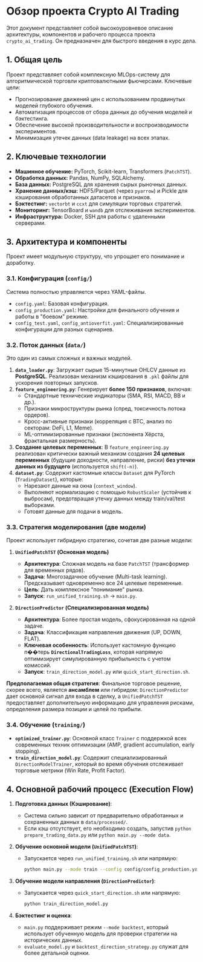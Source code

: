 # Обзор проекта Crypto AI Trading

Этот документ представляет собой высокоуровневое описание архитектуры, компонентов и рабочего процесса проекта `crypto_ai_trading`. Он предназначен для быстрого введения в курс дела.

## 1. Общая цель

Проект представляет собой комплексную MLOps-систему для алгоритмической торговли криптовалютными фьючерсами. Ключевые цели:
- Прогнозирование движений цен с использованием продвинутых моделей глубокого обучения.
- Автоматизация процессов от сбора данных до обучения моделей и бэктестинга.
- Обеспечение высокой производительности и воспроизводимости экспериментов.
- Минимизация утечек данных (data leakage) на всех этапах.

## 2. Ключевые технологии

- **Машинное обучение:** PyTorch, Scikit-learn, Transformers (`PatchTST`).
- **Обработка данных:** Pandas, NumPy, SQLAlchemy.
- **База данных:** PostgreSQL для хранения сырых рыночных данных.
- **Хранение данных/кэш:** HDF5/Parquet (через `pyarrow`) и Pickle для кэширования обработанных датасетов и признаков.
- **Бэктестинг:** `vectorbt` и `ccxt` для симуляции торговых стратегий.
- **Мониторинг:** TensorBoard и `wandb` для отслеживания экспериментов.
- **Инфраструктура:** Docker, SSH для работы с удаленными серверами.

## 3. Архитектура и компоненты

Проект имеет модульную структуру, что упрощает его понимание и доработку.

### 3.1. Конфигурация (`config/`)

Система полностью управляется через YAML-файлы.
- `config.yaml`: Базовая конфигурация.
- `config_production.yaml`: Настройки для финального обучения и работы в "боевом" режиме.
- `config_test.yaml`, `config_antioverfit.yaml`: Специализированные конфигурации для разных сценариев.

### 3.2. Поток данных (`data/`)

Это один из самых сложных и важных модулей.
1.  **`data_loader.py`**: Загружает сырые 15-минутные OHLCV данные из **PostgreSQL**. Реализован механизм кэширования в `.pkl` файлы для ускорения повторных запусков.
2.  **`feature_engineering.py`**: Генерирует **более 150 признаков**, включая:
    - Стандартные технические индикаторы (SMA, RSI, MACD, BB и др.).
    - Признаки микроструктуры рынка (спред, токсичность потока ордеров).
    - Кросс-активные признаки (корреляция с BTC, анализ по секторам: DeFi, L1, Meme).
    - ML-оптимизированные признаки (экспонента Хёрста, фрактальная размерность).
3.  **Создание целевых переменных**: В `feature_engineering.py` реализован критически важный механизм создания **24 целевых переменных** (будущие доходности, направление, риски) **без утечки данных из будущего** (используется `shift(-n)`).
4.  **`dataset.py`**: Содержит кастомные классы `Dataset` для PyTorch (`TradingDataset`), которые:
    - Нарезают данные на окна (`context_window`).
    - Выполняют нормализацию с помощью `RobustScaler` (устойчив к выбросам), предотвращая утечку данных между train/val/test выборками.
    - Готовят данные для подачи в модель.

### 3.3. Стратегия моделирования (две модели)

Проект использует гибридную стратегию, сочетая две разные модели:

1.  **`UnifiedPatchTST` (Основная модель)**
    - **Архитектура**: Сложная модель на базе `PatchTST` (трансформер для временных рядов).
    - **Задача**: Многозадачное обучение (Multi-task learning). Предсказывает одновременно все 24 целевые переменные.
    - **Цель**: Дать комплексное "понимание" рынка.
    - **Запуск**: `run_unified_training.sh` -> `main.py`.

2.  **`DirectionPredictor` (Специализированная модель)**
    - **Архитектура**: Более простая модель, сфокусированная на одной задаче.
    - **Задача**: Классификация направления движения (UP, DOWN, FLAT).
    - **Ключевая особенность**: Использует кастомную функцию п��терь **`DirectionalTradingLoss`**, которая напрямую оптимизирует симулированную прибыльность с учетом комиссий.
    - **Запуск**: `train_direction_model.py` или `quick_start_direction.sh`.

**Предполагаемая общая стратегия**: Финальное торговое решение, скорее всего, является **ансамблем** или гибридом: `DirectionPredictor` дает основной сигнал для входа в сделку, а `UnifiedPatchTST` предоставляет дополнительную информацию для управления рисками, определения размера позиции и целей по прибыли.

### 3.4. Обучение (`training/`)

- **`optimized_trainer.py`**: Основной класс `Trainer` с поддержкой всех современных техник оптимизации (AMP, gradient accumulation, early stopping).
- **`train_direction_model.py`**: Содержит специализированный `DirectionModelTrainer`, который во время обучения отслеживает торговые метрики (Win Rate, Profit Factor).

## 4. Основной рабочий процесс (Execution Flow)

1.  **Подготовка данных (Кэширование)**:
    - Система сильно зависит от предварительно обработанных и сохраненных данных в `data/processed/`.
    - Если кэш отсутствует, его необходимо создать, запустив `python prepare_trading_data.py` или `python main.py --mode data`.

2.  **Обучение основной модели (`UnifiedPatchTST`)**:
    - Запускается через `run_unified_training.sh` или напрямую:
      ```bash
      python main.py --mode train --config config/config_production.yaml
      ```

3.  **Обучение модели направления (`DirectionPredictor`)**:
    - Запускается через `quick_start_direction.sh` или напрямую:
      ```bash
      python train_direction_model.py
      ```

4.  **Бэктестинг и оценка**:
    - `main.py` поддерживает режим `--mode backtest`, который использует обученную модель для проверки стратегии на исторических данных.
    - `evaluate_model.py` и `backtest_direction_strategy.py` служат для более детальной оценки.
